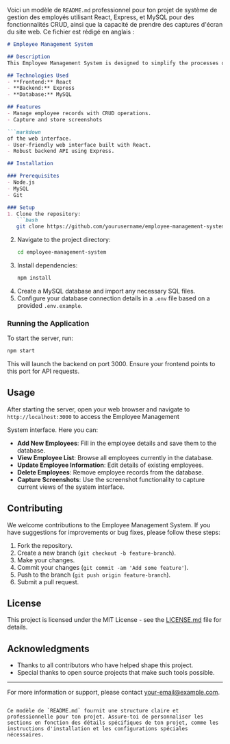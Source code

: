 Voici un modèle de `README.md` professionnel pour ton projet de système de gestion des employés utilisant React, Express, et MySQL pour des fonctionnalités CRUD, ainsi que la capacité de prendre des captures d'écran du site web. Ce fichier est rédigé en anglais :

```markdown
# Employee Management System

## Description
This Employee Management System is designed to simplify the processes of maintaining employee records within an organization. Built using React, Express, and MySQL, this system supports basic CRUD operations—Create, Read, Update, and Delete. It also includes functionality to capture screenshots of the web application for reporting or auditing purposes.

## Technologies Used
- **Frontend:** React
- **Backend:** Express
- **Database:** MySQL

## Features
- Manage employee records with CRUD operations.
- Capture and store screenshots

```markdown
of the web interface.
- User-friendly web interface built with React.
- Robust backend API using Express.

## Installation

### Prerequisites
- Node.js
- MySQL
- Git

### Setup
1. Clone the repository:
   ```bash
   git clone https://github.com/yourusername/employee-management-system.git
   ```
2. Navigate to the project directory:
   ```bash
   cd employee-management-system
   ```
3. Install dependencies:
   ```bash
   npm install
   ```
4. Create a MySQL database and import any necessary SQL files.
5. Configure your database connection details in a `.env` file based on a provided `.env.example`.

### Running the Application
To start the server, run:
```bash
npm start
```
This will launch the backend on port 3000. Ensure your frontend points to this port for API requests.

## Usage
After starting the server, open your web browser and navigate to `http://localhost:3000` to access the Employee Management

System interface. Here you can:
- **Add New Employees**: Fill in the employee details and save them to the database.
- **View Employee List**: Browse all employees currently in the database.
- **Update Employee Information**: Edit details of existing employees.
- **Delete Employees**: Remove employee records from the database.
- **Capture Screenshots**: Use the screenshot functionality to capture current views of the system interface.

## Contributing
We welcome contributions to the Employee Management System. If you have suggestions for improvements or bug fixes, please follow these steps:
1. Fork the repository.
2. Create a new branch (`git checkout -b feature-branch`).
3. Make your changes.
4. Commit your changes (`git commit -am 'Add some feature'`).
5. Push to the branch (`git push origin feature-branch`).
6. Submit a pull request.

## License
This project is licensed under the MIT License - see the [LICENSE.md](LICENSE.md) file for details.

## Acknowledgments
- Thanks to all contributors who have helped shape this project.
- Special thanks to open source projects that make such tools possible.

---

For more information or support, please contact [your-email@example.com](mailto:your-email@example.com).
```

Ce modèle de `README.md` fournit une structure claire et professionnelle pour ton projet. Assure-toi de personnaliser les sections en fonction des détails spécifiques de ton projet, comme les instructions d'installation et les configurations spéciales nécessaires.
